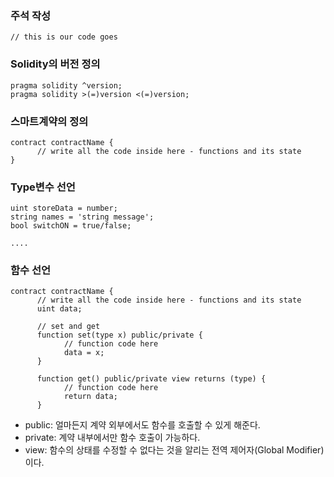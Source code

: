 ### 주석 작성 
```solidity 
// this is our code goes
```  

### Solidity의 버전 정의
```solidity 
pragma solidity ^version; 
pragma solidity >(=)version <(=)version;
```

### 스마트계약의 정의
```solidity 
contract contractName {
      // write all the code inside here - functions and its state
}
```

### Type변수 선언
```solidity 
uint storeData = number;
string names = 'string message';
bool switchON = true/false;
    
....
```

### 함수 선언
```solidity 
contract contractName {
      // write all the code inside here - functions and its state
      uint data;
      
      // set and get
      function set(type x) public/private {
            // function code here
            data = x;
      }
      
      function get() public/private view returns (type) {
            // function code here
            return data;
      }
```

* public: 얼마든지 계약 외부에서도 함수를 호출할 수 있게 해준다.
* private: 계약 내부에서만 함수 호출이 가능하다.
* view: 함수의 상태를 수정할 수 없다는 것을 알리는 전역 제어자(Global Modifier)이다.
